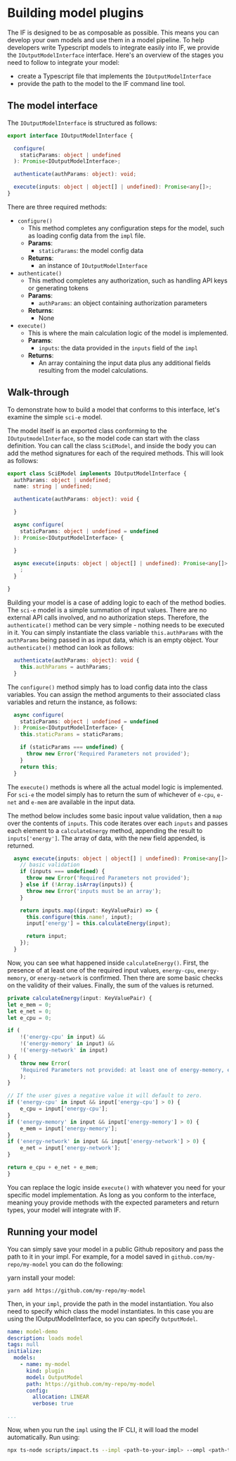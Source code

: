 # Building model plugins

The IF is designed to be as composable as possible. This means you can develop your own models and use them in a model pipeline. 
To help developers write Typescript models to integrate easily into IF, we provide the `IOutputModelInterface` interface. Here's an overview of the stages you need to follow to integrate your model:

- create a Typescript file that implements the `IOutputModelInterface`
- provide the path to the model to the IF command line tool.

## The model interface

The `IOutputModelInterface` is structured as follows:

```ts
export interface IOutputModelInterface {

  configure(
    staticParams: object | undefined
  ): Promise<IOutputModelInterface>;

  authenticate(authParams: object): void;

  execute(inputs: object | object[] | undefined): Promise<any[]>;
}
```

There are three required methods:

- `configure()`
  - This method completes any configuration steps for the model, such as loading config data from the `impl` file.
  - **Params**:
    - `staticParams`: the model config data 
  - **Returns**: 
    - an instance of `IOutputModelInterface`
- `authenticate()`
  - This method completes any authorization, such as handling API keys or generating tokens
  - **Params**: 
    - `authParams`: an object containing authorization parameters
  - **Returns**:
    - None
- `execute()`
  - This is where the main calculation logic of the model is implemented.
  - **Params**:
    - `inputs`: the data provided in the `inputs` field of the `impl`
  - **Returns**:
    - An array containing the input data plus any additional fields resulting from the model calculations.


## Walk-through

To demonstrate how to build a model that conforms to this interface, let's examine the simple `sci-e` model.

The model itself is an exported class conforming to the `IOutputmodelInterface`, so the model code can start with the class definition. You can call the class `SciEModel`, and inside the body you can add the method signatures for each of the required methods. This will look as follows:  

```typescript
export class SciEModel implements IOutputModelInterface {
  authParams: object | undefined;
  name: string | undefined;

  authenticate(authParams: object): void {

  }

  async configure(
    staticParams: object | undefined = undefined
  ): Promise<IOutputModelInterface> {

  }

  async execute(inputs: object | object[] | undefined): Promise<any[]> {
    ;
  }

}
```

Building your model is a case of adding logic to each of the method bodies. The `sci-e` model is a simple summation of input values. There are no external API calls involved, and no authorization steps. Therefore, the `authenticate()` method can be very simple - nothing needs to be executed in it. You can simply instantiate the class variable `this.authParams` with the `authParams` being passed in as input data, which is an empty object. Your `authenticate()` method can look as follows:

```ts
  authenticate(authParams: object): void {
    this.authParams = authParams;
  }
```

The `configure()` method simply has to load config data into the class variables. You can assign the method arguments to their associated class variables and return the instance, as follows:

```ts
  async configure(
    staticParams: object | undefined = undefined
  ): Promise<IOutputModelInterface> {
    this.staticParams = staticParams;

    if (staticParams === undefined) {
      throw new Error('Required Parameters not provided');
    }
    return this;
  }
```

The `execute()` methods is where all the actual model logic is implemented. For `sci-e` the model simply has to return the sum of whichever of `e-cpu`, `e-net` and `e-mem` are available in the input data.

The method below includes some basic inpout value validation, then a `map` over the contents of `inputs`. This code iterates over each `inputs` and passes each element to a `calculateEnergy` method, appending the result to `inputs['energy']`. The array of data, with the new field appended, is returned. 

```ts
  async execute(inputs: object | object[] | undefined): Promise<any[]> {
    // basic validation
    if (inputs === undefined) {
      throw new Error('Required Parameters not provided');
    } else if (!Array.isArray(inputs)) {
      throw new Error('inputs must be an array');
    }

    return inputs.map((input: KeyValuePair) => {
      this.configure(this.name!, input);
      input['energy'] = this.calculateEnergy(input);

      return input;
    });
  }

```

Now, you can see what happened inside `calculateEnergy()`. First, the presence of at least one of the required input values, `energy-cpu`, `energy-memory`, or `energy-network` is confirmed. Then there are some basic checks on the validity of their values. Finally, the sum of the values is returned.

```ts
private calculateEnergy(input: KeyValuePair) {
let e_mem = 0;
let e_net = 0;
let e_cpu = 0;

if (
    !('energy-cpu' in input) &&
    !('energy-memory' in input) &&
    !('energy-network' in input)
) {
    throw new Error(
    'Required Parameters not provided: at least one of energy-memory, energy-network or energy must be present in input'
    );
}

// If the user gives a negative value it will default to zero.
if ('energy-cpu' in input && input['energy-cpu'] > 0) {
    e_cpu = input['energy-cpu'];
}
if ('energy-memory' in input && input['energy-memory'] > 0) {
    e_mem = input['energy-memory'];
}
if ('energy-network' in input && input['energy-network'] > 0) {
    e_net = input['energy-network'];
}

return e_cpu + e_net + e_mem;
}
```

You can replace the logic inside `execute()` with whatever you need for your specific model implementation. As long as you conform to the interface, meaning youy provide methods with the expected parameters and return types, your model will integrate with IF.

## Running your model

You can simply save your model in a public Github repository and pass the path to it in your impl.
For example, for a model saved in `github.com/my-repo/my-model` you can do the following:

yarn install your model:

```
yarn add https://github.com/my-repo/my-model
```

Then, in your `impl`, provide the path in the model instantiation. You also need to specify which class the model instantiates. In this case you are using the IOutputModelInterface, so you can specify `OutputModel`. 

```yaml
name: model-demo
description: loads model
tags: null
initialize:
  models:
    - name: my-model
      kind: plugin
      model: OutputModel
      path: https://github.com/my-repo/my-model
      config:
        allocation: LINEAR
        verbose: true

...
```

Now, when you run the `impl` using the IF CLI, it will load the model automatically. Run using:

```sh
npx ts-node scripts/impact.ts --impl <path-to-your-impl> --ompl <path-to-save-output>
```